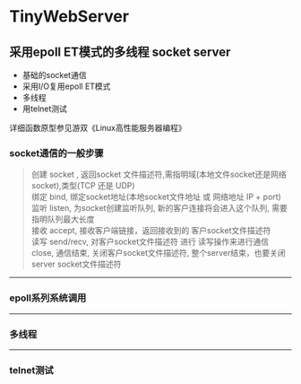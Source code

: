 # TinyWebServer
## 采用epoll ET模式的多线程 socket server

* 基础的socket通信  
* 采用I/O复用epoll ET模式  
* 多线程
* 用telnet测试

详细函数原型参见游双《Linux高性能服务器编程》
### socket通信的一般步骤  
> 创建 socket , 返回socket 文件描述符,需指明域(本地文件socket还是网络socket),类型(TCP 还是 UDP)  
> 绑定 bind, 绑定socket地址(本地socket文件地址 或 网络地址 IP + port)  
> 监听 listen, 为socket创建监听队列, 新的客户连接将会进入这个队列, 需要指明队列最大长度  
> 接收 accept, 接收客户端链接，返回接收到的 客户socket文件描述符  
> 读写 send/recv, 对客户socket文件描述符 进行 读写操作来进行通信  
> close, 通信结束, 关闭客户socket文件描述符, 整个server结束，也要关闭 server socket文件描述符  
***
### epoll系列系统调用

***
### 多线程

***
### telnet测试
